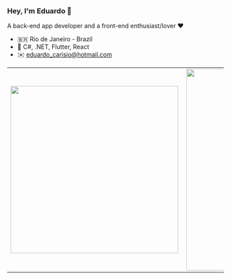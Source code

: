 <style>
  table#eduardo-stats td {
    border: none !important;
  }
</style>

### Hey, I'm Eduardo 👋

A back-end app developer and a front-end enthusiast/lover :heart:

- :brazil: Rio de Janeiro - Brazil
- :tada:  C#, .NET, Flutter, React
- :envelope: eduardo_carisio@hotmail.com

<center>
<table id="eduardo-stats">
<tr>
<td><img width="390px" align="left" src='https://github-readme-stats.vercel.app/api/top-langs/?username=eduardocp&layout=compact' /></td>
<td><img width="470px" align="left" src='https://github-readme-stats.vercel.app/api?username=eduardocp&show_icons=true' /></td>
</tr>
</table>
</center>
